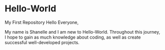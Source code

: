 # Hello-World
My First Repository
Hello Everyone,

  My name is Shanelle and I am new to Hello-World. Throughout this journey, I hope to gain as much knowledge about coding, as well as create successful well-developed projects.
